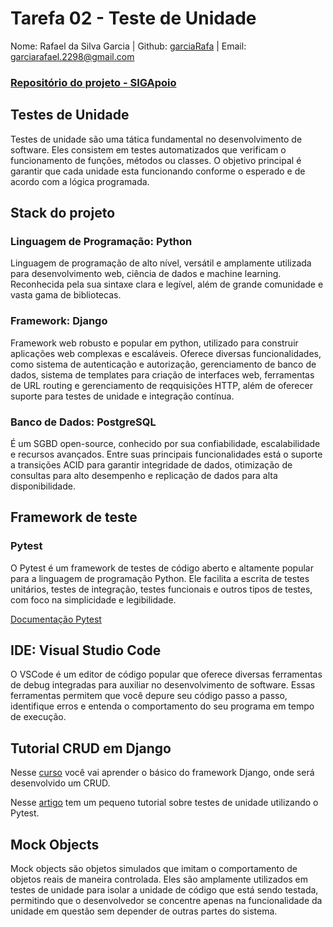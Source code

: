 # Tarefa 02 - Teste de Unidade

Nome: Rafael da Silva Garcia | Github: [garciaRafa](https://github.com/garciaRafa) | Email: garciarafael.2298@gmail.com


### [Repositório do projeto - SIGApoio](https://github.com/tgo-mas/SIGApoio)

## Testes de Unidade

Testes de unidade são uma tática fundamental no desenvolvimento de software. Eles consistem em testes automatizados que verificam o funcionamento de funções, métodos ou classes. O objetivo principal é garantir que cada unidade esta funcionando conforme o esperado e de acordo com a lógica programada. 

## Stack do projeto

### Linguagem de Programação: Python

Linguagem de programação de alto nível, versátil e amplamente utilizada para desenvolvimento web, ciência de dados e machine learning. Reconhecida pela sua sintaxe clara e legível, além de grande comunidade e vasta gama de bibliotecas.

### Framework: Django

Framework web robusto e popular em python, utilizado para construir aplicações web complexas e escaláveis. Oferece diversas funcionalidades, como sistema de autenticação e autorização, gerenciamento de banco de dados, sistema de templates para criação de interfaces web, ferramentas de URL routing e gerenciamento de reqquisições HTTP, além de oferecer suporte para testes de unidade e integração contínua.

### Banco de Dados: PostgreSQL

É um SGBD open-source, conhecido por sua confiabilidade, escalabilidade e recursos avançados. Entre suas principais funcionalidades está o suporte a transições ACID para garantir integridade de dados, otimização de consultas para alto desempenho e replicação de dados para alta disponibilidade.

## Framework de teste

### Pytest

O Pytest é um framework de testes de código aberto e altamente popular para a linguagem de programação Python. Ele facilita a escrita de testes unitários, testes de integração, testes funcionais e outros tipos de testes, com foco na simplicidade e legibilidade.

[Documentação Pytest](https://docs.pytest.org/en/stable/contents.html)

## IDE: Visual Studio Code

O VSCode é um editor de código popular que oferece diversas ferramentas de debug integradas para auxiliar no desenvolvimento de software. Essas ferramentas permitem que você depure seu código passo a passo, identifique erros e entenda o comportamento do seu programa em tempo de execução.

## Tutorial CRUD em Django



Nesse [curso](https://www.udemy.com/course/introducao-ao-django-4-crud-completo-com-banco-de-dados/) você vai aprender o básico do framework Django, onde será desenvolvido um CRUD.

Nesse [artigo](https://medium.com/itautech/o-que-s%C3%A3o-testes-unit%C3%A1rios-e-como-execut%C3%A1-los-em-python-4d4a1b780fd6) tem um pequeno tutorial sobre testes de unidade utilizando o Pytest.


## Mock Objects

Mock objects são objetos simulados que imitam o comportamento de objetos reais de maneira controlada. Eles são amplamente utilizados em testes de unidade para isolar a unidade de código que está sendo testada, permitindo que o desenvolvedor se concentre apenas na funcionalidade da unidade em questão sem depender de outras partes do sistema.

